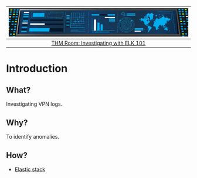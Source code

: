 | ![Investigating with ELK 101](../../_static/images/benign-room-banner.png) |
|:--:|
| [THM Room: Investigating with ELK 101](https://tryhackme.com/room/investigatingwithelk101) |

# Introduction

## What?

Investigating VPN logs.

## Why?

To identify anomalies.

## How?

* [Elastic stack](stack.md)


